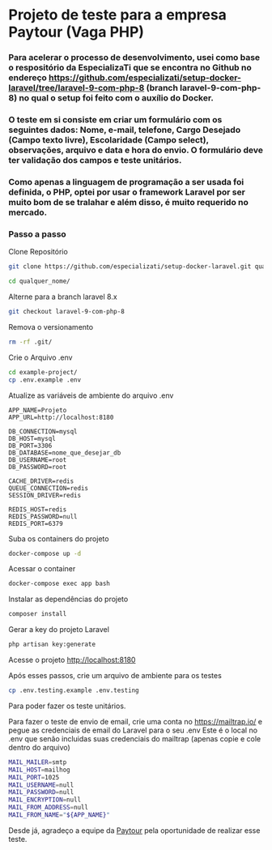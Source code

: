 
# Projeto de teste para a empresa Paytour (Vaga PHP)

### Para acelerar o processo de desenvolvimento, usei como base o respositório da EspecializaTi que se encontra no Github no endereço https://github.com/especializati/setup-docker-laravel/tree/laravel-9-com-php-8 (branch laravel-9-com-php-8) no qual o setup foi feito com o auxílio do Docker.

### O teste em si consiste em criar um formulário com os seguintes dados: Nome, e-mail, telefone, Cargo Desejado (Campo texto livre), Escolaridade (Campo select), observações, arquivo e data e hora do envio. O formulário deve ter validação dos campos e teste unitários.

### Como apenas a linguagem de programação a ser usada foi definida, o PHP, optei por usar o framework Laravel por ser muito bom de se tralahar e além disso, é muito requerido no mercado.
### Passo a passo
Clone Repositório
```sh
git clone https://github.com/especializati/setup-docker-laravel.git qualquer_nome
```

```sh
cd qualquer_nome/
```


Alterne para a branch laravel 8.x
```sh
git checkout laravel-9-com-php-8
```


Remova o versionamento
```sh
rm -rf .git/
```


Crie o Arquivo .env
```sh
cd example-project/
cp .env.example .env
```


Atualize as variáveis de ambiente do arquivo .env
```dosini
APP_NAME=Projeto
APP_URL=http://localhost:8180

DB_CONNECTION=mysql
DB_HOST=mysql
DB_PORT=3306
DB_DATABASE=nome_que_desejar_db
DB_USERNAME=root
DB_PASSWORD=root

CACHE_DRIVER=redis
QUEUE_CONNECTION=redis
SESSION_DRIVER=redis

REDIS_HOST=redis
REDIS_PASSWORD=null
REDIS_PORT=6379
```


Suba os containers do projeto
```sh
docker-compose up -d
```


Acessar o container
```sh
docker-compose exec app bash
```


Instalar as dependências do projeto
```sh
composer install
```


Gerar a key do projeto Laravel
```sh
php artisan key:generate
```


Acesse o projeto
[http://localhost:8180](http://localhost:8180)

Após esses passos, crie um arquivo de ambiente para os testes
```sh
cp .env.testing.example .env.testing 
```
Para poder fazer os teste unitários.

Para fazer o teste de envio de email, crie uma conta no https://mailtrap.io/ e pegue as credenciais de email do Laravel para o seu .env
Este é o local no .env que senão incluidas suas credenciais do mailtrap (apenas copie e cole dentro do arquivo) 
```sh
MAIL_MAILER=smtp
MAIL_HOST=mailhog
MAIL_PORT=1025
MAIL_USERNAME=null
MAIL_PASSWORD=null
MAIL_ENCRYPTION=null
MAIL_FROM_ADDRESS=null
MAIL_FROM_NAME="${APP_NAME}"
```

Desde já, agradeço a equipe da [Paytour](https://www.paytour.com.br/) pela oportunidade de realizar esse teste.
